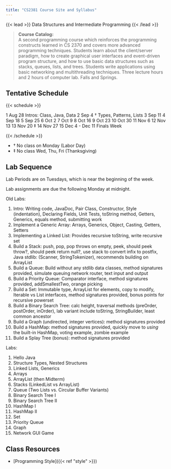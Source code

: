 ```yaml
---
title: "CS2381 Course Site and Syllabus"
---
```


{{< lead >}}
Data Structures and Intermediate Programming
{{< /lead >}}

<blockquote>
<b>Course Catalog:</b><br>
A second programming course which reinforces the programming
constructs learned in CS 2370 and covers more advanced programming
techniques. Students learn about the client/server paradigm, how to
create graphical user interfaces and event-driven program structure,
and how to use basic data structures such as stacks, queues, lists,
and trees. Students write applications using basic networking and
multithreading techniques. Three lecture hours and 2 hours of computer
lab. Falls and Springs.
</blockquote>

## Tentative Schedule

{{< schedule >}}

<tr>
	<td>1</td>
	<td>Aug 28</td>
	<td>Intros: Class, Java, Data</td>
	<td></td>
</tr>
<tr>
	<td>2</td>
	<td>Sep 4 †</td>
	<td>Types, Patterns, Lists</td>
	<td></td>
</tr>
<tr>
	<td>3</td>
	<td>Sep 11</td>
	<td></td>
	<td></td>
</tr>
<tr>
	<td>4</td>
	<td>Sep 18</td>
	<td></td>
	<td></td>
</tr>
<tr>
	<td>5</td>
	<td>Sep 25</td>
	<td></td>
	<td></td>
</tr>
<tr>
	<td>6</td>
	<td>Oct 2</td>
	<td></td>
	<td></td>
</tr>
<tr>
	<td>7</td>
	<td>Oct 9</td>
	<td></td>
	<td></td>
</tr>
<tr>
	<td>8</td>
	<td>Oct 16</td>
	<td></td>
	<td></td>
</tr>
<tr>
	<td>9</td>
	<td>Oct 23</td>
	<td></td>
	<td></td>
</tr>
<tr>
	<td>10</td>
	<td>Oct 30</td>
	<td></td>
	<td></td>
</tr>
<tr>
	<td>11</td>
	<td>Nov 6</td>
	<td></td>
	<td></td>
</tr>
<tr>
	<td>12</td>
	<td>Nov 13</td>
	<td></td>
	<td></td>
</tr>
<tr>
	<td>13</td>
	<td>Nov 20 ‡</td>
	<td></td>
	<td></td>
</tr>
<tr>
	<td>14</td>
	<td>Nov 27</td>
	<td></td>
	<td></td>
</tr>
<tr>
	<td>15</td>
	<td>Dec 4</td>
	<td></td>
	<td></td>
</tr>
<tr>
	<td>-</td>
	<td>Dec 11</td>
	<td colspan="2">Finals Week</td>
</tr>

{{< /schedule >}}

 - † No class on Monday (Labor Day)
 - ‡ No class Wed, Thu, Fri (Thanksgiving)

## Lab Sequence

Lab Periods are on Tuesdays, which is near the beginning of the week.

Lab assignments are due the following Monday at midnight.

Old Labs:

 1. Intro: 
    Writing code, JavaDoc, Pair Class, Constructor, Style (indentation), Declaring
    Fields, Unit Tests, toString method, Getters, Generics, equals method, 
	submitting work
 1. Implement a Generic Array:
    Arrays, Generics, Object, Casting, Getters, Setters
 1. Implementing a Linked List:
    Provides recursive toString, write recursive set
 1. Build a Stack:
    push, pop, pop throws on empty, peek, should peek throw?, should peek return null?,
	use stack to convert infix to postfix, Java stdlib: (Scanner, StringTokenizer),
	recommends building on ArrayList
 1. Build a Queue: 
    Build without any stdlib data classes, method signatures provided, simulate
	queuing network router, text input and output
 1. Build a Priority Queue:	
	Comparator interface, method signatures provided, addSmallestTwo, orange picking
 1. Build a Set:
    Immutable type, ArrayList for elements, copy to modify, Iterable vs List interfaces,
	method signatures provided, bonus points for recursive powerset
 1. Build a Binary Search Tree:
    calc height, traversal methods (preOrder, postOrder, inOrder), lab variant include
	toString, StringBuilder, least common ancestor
 1. Build a Graph (undirected, integer vertices):
    method signatures provided
 1. Build a HashMap:
    method signatures provided, quickly move to *using* the built-in HashMap,
	voting example, zombie example
 1. Build a Splay Tree (bonus):
    method signatures provided

Labs:

 1. Hello Java
 1. Structure Types, Nested Structures
 1. Linked Lists, Generics
 1. Arrays
 1. ArrayList (then Midterm)
 1. Stacks (LinkedList vs ArrayList)
 1. Queue (Two Lists vs. Circular Buffer Variants)
 1. Binary Search Tree I
 1. Binary Search Tree II
 1. HashMap I
 1. HashMap II
 1. Set
 1. Priority Queue
 1. Graph
 1. Network GUI Game

## Class Resources

 - [Programming Style]({{< ref "style" >}})
